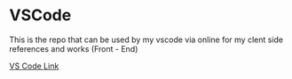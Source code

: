 # VSCode


This is the repo that can be used by my vscode via online for my clent side references and works (Front - End)


[VS Code Link](https://shiny-journey-75xqp77ww473rq97.github.dev/)
